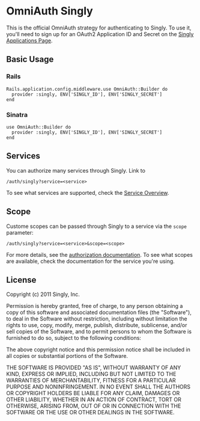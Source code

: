 # OmniAuth Singly

This is the official OmniAuth strategy for authenticating to Singly. To
use it, you'll need to sign up for an OAuth2 Application ID and Secret
on the [Singly Applications Page](https://singly.com/apps).

## Basic Usage

### Rails

    Rails.application.config.middleware.use OmniAuth::Builder do
      provider :singly, ENV['SINGLY_ID'], ENV['SINGLY_SECRET']
    end

### Sinatra

    use OmniAuth::Builder do
      provider :singly, ENV['SINGLY_ID'], ENV['SINGLY_SECRET']
    end

## Services

You can authorize many services through Singly. Link to

    /auth/singly?service=<service>

To see what services are supported, check the [Service
Overview](https://singly.com/docs/services_overview).

## Scope

Custome scopes can be passed through Singly to a service via the `scope`
parameter:

    /auth/singly?service=<service>&scope=<scope>

For more details, see the [authorization
documentation](https://singly.com/docs/authorization). To see what scopes are
available, check the documentation for the service you're using.

## License

Copyright (c) 2011 Singly, Inc.

Permission is hereby granted, free of charge, to any person obtaining a copy of
this software and associated documentation files (the "Software"), to deal in
the Software without restriction, including without limitation the rights to
use, copy, modify, merge, publish, distribute, sublicense, and/or sell copies of
the Software, and to permit persons to whom the Software is furnished to do so,
subject to the following conditions:

The above copyright notice and this permission notice shall be included in all
copies or substantial portions of the Software.

THE SOFTWARE IS PROVIDED "AS IS", WITHOUT WARRANTY OF ANY KIND, EXPRESS OR
IMPLIED, INCLUDING BUT NOT LIMITED TO THE WARRANTIES OF MERCHANTABILITY, FITNESS
FOR A PARTICULAR PURPOSE AND NONINFRINGEMENT. IN NO EVENT SHALL THE AUTHORS OR
COPYRIGHT HOLDERS BE LIABLE FOR ANY CLAIM, DAMAGES OR OTHER LIABILITY, WHETHER
IN AN ACTION OF CONTRACT, TORT OR OTHERWISE, ARISING FROM, OUT OF OR IN
CONNECTION WITH THE SOFTWARE OR THE USE OR OTHER DEALINGS IN THE SOFTWARE.
